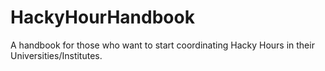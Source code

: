 # HackyHourHandbook

A handbook for those who want to start coordinating Hacky Hours in their Universities/Institutes.
